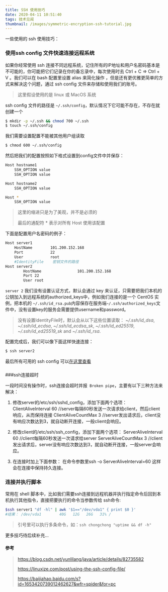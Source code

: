 ```yaml
---
title: SSH 使用技巧
date: 2020-04-11 10:51:40
tags: 技术见闻
thumbnail: /images/symmetric-encryption-ssh-tutorial.jpg
---
```


一些使用的 ssh 使用技巧：

### 使用ssh config 文件快速连接远程系统

如果你经常使用 ssh 连接不同远程系统，记住所有的IP地址和用户名密码基本是不可能的，你可能把它们记录在你的备忘录中，每次使用时去 Ctrl + C => Ctrl + V 。我们可以在 bash 配置里设置 alias 来简化操作 ，但是还有更优雅更简单的方式来解决这个问题，通过 ssh config 文件来存储和使用我们的账号。

> 这里假设使用的是 linux 或 MacOS 系统

ssh config 文件的路径是 `~/.ssh/config`，默认情况下它可能不存在，不存在就创建一个

```bash
$ mkdir -p ~/.ssh && chmod 700 ~/.ssh
$ touch ~/.ssh/config
```

我们需要设置配置不能被其他用户组读取

```bash
$ chmod 600 ~/.ssh/config
```

然后把我们的配置按照如下格式设置到config文件中并保存：

```bash
Host hostname1
    SSH_OPTION value
    SSH_OPTION value

Host hostname2
    SSH_OPTION value

Host *
    SSH_OPTION value
```

> 这里的缩进只是为了美观，并不是必须的
>
> 最后的通配符 * 表示对所有 Host 使用该配置

下面是配置用户名密码的例子：

```bash
Host server1
    HostName        101.200.152.168
    Port            22
    User            root
    #IdentityFile    密钥文件的路径
Host server2
		HostName 				101.200.152.168
		Port 22
		User root
```

 `server 2` 我们没有设置认证方式，默认会通过 key 来认证，只需要把我们本机的公钥加入到远程系统的authorized_keys中，例如我们连接的是一个 CentOS 实例，把本机的 `~/.ssh/id_rsa.pub`内容保存在服务端`~/.ssh/authorized_keys`文件中，没有设置key的服务会需要提供username和password。

> 没有设置IdentityFile时，默认会从以下这些位置读取： *~/.ssh/id_dsa*, *~/.ssh/id_ecdsa*, *~/.ssh/id_ecdsa_sk*, *~/.ssh/id_ed25519*, *~/.ssh/id_ed25519_sk* and *~/.ssh/id_rsa*. 

配置完成后，我们可以像下面这样快速连接：

```bash
$ ssh server2
```

最后所有可用的 ssh config 可以[在这里查看](https://man.openbsd.org/OpenBSD-current/man5/ssh_config.5)

### 

###ssh连接超时

一段时间没有操作时，ssh连接会超时并报` Broken pipe`，主要有以下三种方法来解决：

1. 修改server的/etc/ssh/sshd_config，添加下面两个选项：
   ClientAliveInterval 60 //server每隔60秒发送一次请求给client，然后client响应，从而保持连接
   ClientAliveCountMax 3 //server发出请求后，client没有响应次数达到3，就自动断开连接，一般client会响应。

2. 修改client的/etc/ssh/ssh_config，添加下面两个选项：
   ServerAliveInterval 60 //client每隔60秒发送一次请求给server
   ServerAliveCountMax 3 //client发出请求后，server没有响应次数达到3，就自动断开连接，一般server会响应。

3. 在连接时加上下面参数：
   在命令参数里ssh -o ServerAliveInterval=60 这样会在连接中保持持久连接。



### 连接并执行脚本

常用在 shell 脚本中，比如我们需要ssh连接到远程机器并执行指定命令后回到本机执行其他指令，直接把要执行的命令当参数传给 ssh命令:
```bash
$ssh server1 "df -hl" | awk '$1=="/dev/vda1" { print $0 }'
#结果： /dev/vda1        40G   12G   26G   31% /
```

> 引号里可以执行多条命令，如：`ssh chongchong "uptime && df -h"`



更多技巧待后续补充...



#### 参考

>https://blog.csdn.net/yunlilang/java/article/details/82735582
>
>https://linuxize.com/post/using-the-ssh-config-file/
>
>https://baijiahao.baidu.com/s?id=1653420739012462627&wfr=spider&for=pc